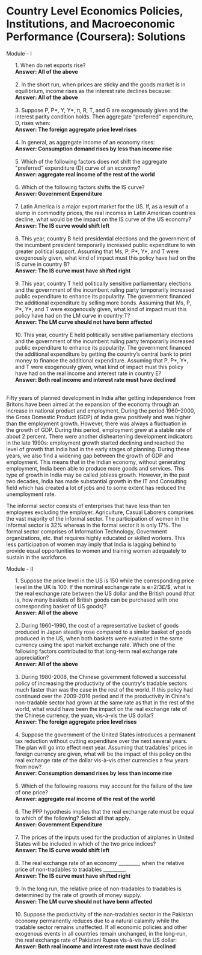 # Country Level Economics Policies, Institutions, and Macroeconomic Performance (Coursera): Solutions

Module - I 

<ol>
1. When do net exports rise? 
 <br>
 <b>Answer: All of the above</b>
 <br><br>
2. In the short run, when prices are sticky and the goods market is in equilibrium, income rises as the interest rate declines because:
 <br>
 <b>Answer: All of the above</b>
 <br><br>
3. Suppose P, P*, Y, Y*, π, R, T, and G are exogenously given and the interest parity condition holds. Then aggregate “preferred” expenditure, D, rises when:
 <br>
 <b>Answer: The foreign aggregate price level rises</b>
 <br><br>
4. In general, as aggregate income of an economy rises:
<br>
 <b>Answer: Consumption demand rises by less than income rise</b>
 <br><br>
5. Which of the following factors does not shift the aggregate "preferred" expenditure (D) curve of an economy?
<br> 
<b>Answer: aggregate real income of the rest of the world</b>
<br><br>
6. Which of the following factors shifts the IS curve?
<br>
<b>Answer: Government Expenditure</b>
<br><br>
7. Latin America is a major export market for the US. If, as a result of a slump in commodity prices, the real incomes in Latin American countries decline, what would be the impact on the IS curve of the US economy?
<br> 
<b>Answer: The IS curve would shift left</b>
<br><br>
8. This year, country B held presidential elections and the government of the incumbent president temporarily increased public expenditure to win greater political support. Assuming that Ms, P, P*, Y*, and T were exogenously given, what kind of impact must this policy have had on the IS curve in country B?
<br>
<b>Answer:  The IS curve must have shifted right</b>
<br><br>
9. This year, country T held politically sensitive parliamentary elections and the government of the incumbent ruling party temporarily increased public expenditure to enhance its popularity. The government financed the additional expenditure by selling more bonds. Assuming that Ms, P, P*, Y*, and T were exogenously given, what kind of impact must this policy have had on the LM curve in country T?
<br>
<b>Answer: The LM curve should not have benn affected</b>
<br><br>
10. This year, country E held politically sensitive parliamentary elections and the government of the incumbent ruling party temporarily increased public expenditure to enhance its popularity. The government financed the additional expenditure by getting the country’s central bank to print money to finance the additional expenditure. Assuming that P, P*, Y*, and T were exogenously given, what kind of impact must this policy have had on the real income and interest rate in country E?
<br>
<b>Answer: Both real income and interest rate must have declined</b>
<br><br>
</ol>

<p>Fifty years of planned development in India after getting independence from Britons have been aimed at the expansion of the economy through an increase in national product and employment. During the period 1960–2000, the Gross Domestic Product (GDP) of India grew positively and was higher than the employment growth. However, there was always a fluctuation in the growth of GDP. During this period, employment grew at a stable rate of about 2 percent. There were another disheartening development indicators in the late 1990s: employment growth started declining and reached the level of growth that India had in the early stages of planning. During these years, we also find a widening gap between the growth of GDP and employment. This means that in the Indian economy, without generating employment, India been able to produce more goods and services. This type of growth in India may be called jobless growth. However, in the past two decades, India has made substantial growth in the IT and Consulting field which has created a lot of jobs and to some extent has reduced the unemployment rate.</p>

<p>The informal sector consists of enterprises that have less than ten employees excluding the employer. Agriculture, Casual Laborers comprises the vast majority of the informal sector. The participation of women in the informal sector is  32% whereas in the formal sector it is only 17%. The formal sector comprises of Information Technology, Government organizations, etc. that requires highly educated or skilled workers. This less participation of women may imply that India is lagging behind to provide equal opportunities to women and training women adequately to sustain in the workforce.</p>



Module - II 

<ol>
1. Suppose the price level in the US is 150 while the corresponding price level in the UK is 100. If the nominal exchange rate is e=2/3£/$, what is the real exchange rate between the US dollar and the British pound (that is, how many baskets of British goods can be purchased with one corresponding basket of US goods)? 
 <br>
 <b>Answer: All of the above</b>
 <br><br>
2. During 1960-1990, the cost of a representative basket of goods produced in Japan steadily rose compared to a similar basket of goods produced in the US, when both baskets were evaluated in the same currency using the spot market exchange rate. Which one of the following factors contributed to that long-term real exchange rate appreciation?
 <br>
 <b>Answer: All of the above</b>
 <br><br>
3. During 1980-2008, the Chinese government followed a successful policy of increasing the productivity of the country's tradable sectors much faster than was the case in the rest of the world. If this policy had continued over the 2009-2016 period and if the productivity in China's non-tradable sector had grown at the same rate as that in the rest of the world, what would have been the impact on the real exchange rate of the Chinese currency, the yuan, vis-à-vis the US dollar?
 <br>
 <b>Answer: The foreign aggregate price level rises</b>
 <br><br>
4. Suppose the government of the United States introduces a permanent tax reduction without cutting expenditure over the next several years. The plan will go into effect next year. Assuming that tradables' prices in foreign currency are given, what will be the impact of this policy on the real exchange rate of the dollar vis-à-vis other currencies a few years from now?
<br>
 <b>Answer: Consumption demand rises by less than income rise</b>
 <br><br>
5. Which of the following reasons may account for the failure of the law of one price?
<br> 
<b>Answer: aggregate real income of the rest of the world</b>
<br><br>
6. The PPP hypothesis implies that the real exchange rate must be equal to which of the following? Select all that apply.
<br>
<b>Answer: Government Expenditure</b>
<br><br>
7. The prices of the inputs used for the production of airplanes in United States will be included in which of the two price indices?
<br> 
<b>Answer: The IS curve would shift left</b>
<br><br>
8. The real exchange rate of an economy _________ when the relative price of non-tradables to tradables _________.
<br>
<b>Answer:  The IS curve must have shifted right</b>
<br><br>
9. In the long run, the relative price of non-tradables to tradables is determined by the rate of growth of money supply.
<br>
<b>Answer: The LM curve should not have benn affected</b>
<br><br>
10. Suppose the productivity of the non-tradables sector in the Pakistan economy permanently reduces due to a natural calamity while the tradable sector remains unaffected. If all economic policies and other exogenous events in all countries remain unchanged, in the long-run, the real exchange rate of Pakistani Rupee vis-à-vis the US dollar:
<br>
<b>Answer: Both real income and interest rate must have declined</b>
<br><br>
</ol>
